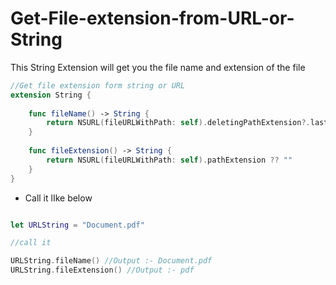 # Get-File-extension-from-URL-or-String
This String Extension will get you the file name and extension of the file


```swift
//Get file extension form string or URL
extension String {
    
    func fileName() -> String {
        return NSURL(fileURLWithPath: self).deletingPathExtension?.lastPathComponent ?? ""
    }
    
    func fileExtension() -> String {
        return NSURL(fileURLWithPath: self).pathExtension ?? ""
    }
}

```

* Call it lIke below

```swift

let URLString = "Document.pdf"

//call it

URLString.fileName() //Output :- Document.pdf
URLString.fileExtension() //Output :- pdf

```
